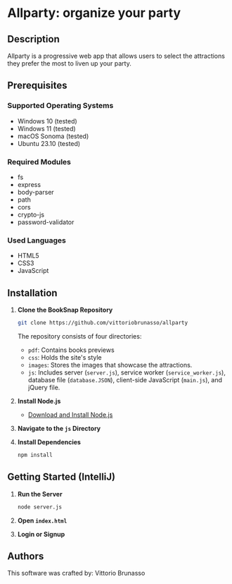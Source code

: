 # Allparty: organize your party

## Description
Allparty is a progressive web app that allows users to select the attractions they prefer the most to liven up your party.
## Prerequisites


### Supported Operating Systems
- Windows 10 (tested)
- Windows 11 (tested)
- macOS Sonoma (tested)
- Ubuntu 23.10 (tested)

### Required Modules
- fs
- express
- body-parser
- path
- cors
- crypto-js
- password-validator

### Used Languages
- HTML5
- CSS3
- JavaScript

## Installation 
1. **Clone the BookSnap Repository**
    ```bash
    git clone https://github.com/vittoriobrunasso/allparty
    ```

    The repository consists of four directories: 
    - `pdf`: Contains books previews
    - `css`: Holds the site's style 
    - `images`: Stores  the images that showcase the attractions.
    - `js`: Includes server (`server.js`), service worker (`service_worker.js`), database file (`database.JSON`), client-side JavaScript (`main.js`), and jQuery file.

2. **Install Node.js**
    - [Download and Install Node.js](https://nodejs.org/en)

3. **Navigate to the `js` Directory**
4. **Install Dependencies**
    ```bash
    npm install
    ```

## Getting Started (IntelliJ)
1. **Run the Server**
    ```bash
    node server.js
    ```

2. **Open `index.html`**
3. **Login or Signup**


## Authors 
This software was crafted by:
Vittorio Brunasso
